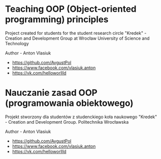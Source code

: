# Teaching OOP (Object-oriented programming) principles
Project created for students for the student research circle "Kredek" - Creation and Development Group at Wrocław University of Science and Technology

Author - Anton Vlasiuk 
- https://github.com/AvgustPol
- https://www.facebook.com/vlasiuk.anton
- https://vk.com/helloworllld

# Nauczanie zasad OOP (programowania obiektowego)
Projekt stworzony dla studentów z studenckiego koła naukowego "Kredek" - Creation and Development Group. Politechnika Wrocławska 

Author - Anton Vlasiuk 
- https://github.com/AvgustPol
- https://www.facebook.com/vlasiuk.anton
- https://vk.com/helloworllld
